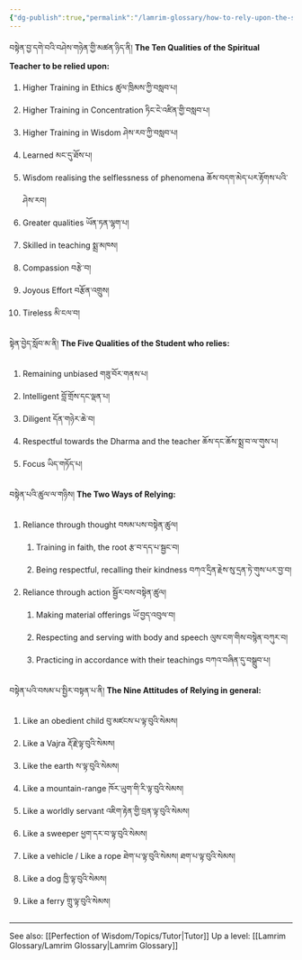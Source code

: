 ```yaml
---
{"dg-publish":true,"permalink":"/lamrim-glossary/how-to-rely-upon-the-spiritual-teacher/"}
---
```


བསྟེན་བྱ་དགེ་བའི་བཤེས་གཉེན་གྱི་མཚན་ཉིད་ནི།
**The Ten Qualities of the Spiritual Teacher to be relied upon:**

1. Higher Training in Ethics ཚུལ་ཁྲིམས་ཀྱི་བསླབ་པ།
2. Higher Training in Concentration ཏིང་ངེ་འཛིན་གྱི་བསླབ་པ།
3. Higher Training in Wisdom ཤེས་རབ་ཀྱི་བསླབ་པ།
4. Learned མང་དུ་ཐོས་པ།
5. Wisdom realising the selflessness of phenomena ཆོས་བདག་མེད་པར་རྟོགས་པའི་ཤེས་རབ།
6. Greater qualities ཡོན་ཏན་ལྷག་པ།
7. Skilled in teaching སྨྲ་མཁས།
8. Compassion བརྩེ་བ།
9. Joyous Effort བརྩོན་འགྲུས།
10. Tireless མི་ངལ་བ།

སྟེན་བྱེད་སློབ་མ་ནི།
**The Five Qualities of the Student who relies:** 
1. Remaining unbiased གཟུ་བོར་གནས་པ།
2. Intelligent བློ་གྲོས་དང་ལྡན་པ།
3. Diligent དོན་གཉེར་ཆེ་བ།
4. Respectful towards the Dharma and the teacher ཆོས་དང་ཆོས་སྨྲ་བ་ལ་གུས་པ།
5. Focus ཡིད་གཏོད་པ།

བསྟེན་པའི་ཚུལ་ལ་གཉིས།
**The Two Ways of Relying:** 
1. Reliance through thought བསམ་པས་བསྟེན་ཚུལ།
	1. Training in faith, the root རྩ་བ་དད་པ་སྦྱང་བ།
	2. Being respectful, recalling their kindness བཀའ་དྲིན་རྗེས་སུ་དྲན་ཏེ་གུས་པར་བྱ་བ།
2. Reliance through action སྦྱོར་བས་བསྟེན་ཚུལ།
	1. Making material offerings ཡོ་བྱད་འབུལ་བ།
	2. Respecting and serving with body and speech ལུས་ངག་གིས་བསྙེན་བཀུར་བ།
	3. Practicing in accordance with their teachings བཀའ་བཞིན་དུ་བསྒྲུབ་པ།

བསྟེན་པའི་བསམ་པ་སྤྱིར་བསྟན་པ་ནི།
**The Nine Attitudes of Relying in general:** 
1. Like an obedient child བུ་མཛངས་པ་ལྟ་བུའི་སེམས།
2. Like a Vajra རྡོ་རྗེ་ལྟ་བུའི་སེམས།
3. Like the earth ས་ལྟ་བུའི་སེམས།
4. Like a mountain-range ཁོར་ཡུག་གི་རི་ལྟ་བུའི་སེམས།
5. Like a worldly servant འཇིག་རྟེན་གྱི་བྲན་ལྟ་བུའི་སེམས།
6. Like a sweeper ཕྱག་དར་བ་ལྟ་བུའི་སེམས།
7. Like a vehicle / Like a rope ཐེག་པ་ལྟ་བུའི་སེམས། ཐག་པ་ལྟ་བུའི་སེམས།
8. Like a dog ཁྱི་ལྟ་བུའི་སེམས།
9. Like a ferry གྲུ་ལྟ་བུའི་སེམས།

---
See also: [[Perfection of Wisdom/Topics/Tutor\|Tutor]]
Up a level: [[Lamrim Glossary/Lamrim Glossary\|Lamrim Glossary]]


